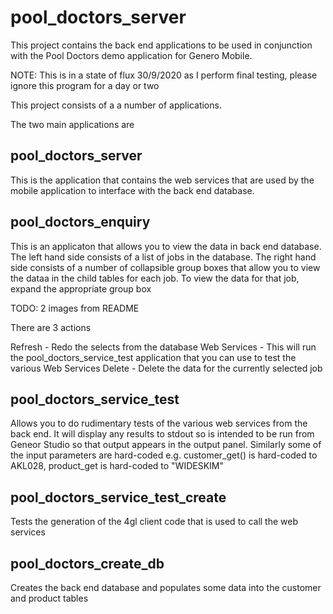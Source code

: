 # pool_doctors_server
This project contains the back end applications to be used in conjunction with the Pool Doctors demo application for Genero Mobile.

NOTE: This is in a state of flux 30/9/2020 as I perform final testing, please ignore this program for a day or two

This project consists of a a number of applications.

The two main applications are

## pool_doctors_server

This is the application that contains the web services that are used by the mobile application to interface with the back end database.

## pool_doctors_enquiry

This is an applicaton that allows you to view the data in back end database.  The left hand side consists of a list of jobs in the database.  The right hand side consists of a number of collapsible group boxes that allow you to view the dataa in the child tables for each job.  To view the data for that job, expand the appropriate group box

TODO: 2 images from README

There are 3 actions

Refresh - Redo the selects from the database
Web Services - This will run the pool_doctors_service_test application that you can use to test the various Web Services
Delete - Delete the data for the currently selected job

## pool_doctors_service_test

Allows you to do rudimentary tests of the various web services from the back end.  It will display any results to stdout so is intended to be run from Geneor Studio so that output appears in the output panel.  Similarly some of the input parameters are hard-coded e.g. customer_get() is hard-coded to AKL028, product_get is hard-coded to "WIDESKIM"

## pool_doctors_service_test_create

Tests the generation of the 4gl client code that is used to call the web services

## pool_doctors_create_db

Creates the back end database and populates some data into the customer and product tables

